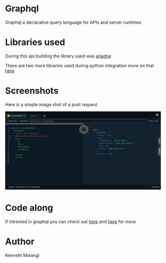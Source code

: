 # Graphql

Graphql a declarative query language for APIs and server runtimes

# Libraries used 
During this api building the library used was [ariadne](https://ariadnegraphql.org/)


There are two more libraries used during python integration more on that [here](https://graphql.org/code/#python-server)

# Screenshots
Here is a simple image shot of a post request

![Post request](<Screenshot from 2023-12-17 23-50-40.png>)

# Code along 
If intrested in graphql you can check out [here](https://graphql.org/)  and [here](https://www.apollographql.com/blog/complete-api-guide) for more

# Author 
Kenneth Mwangi
